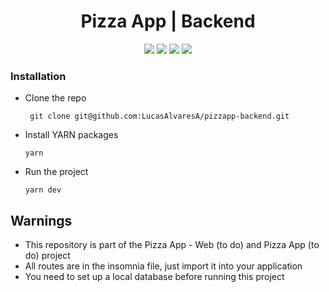 # <div align="center"> Pizza App | Backend </div>

<div align="center">
    <img src="https://img.shields.io/badge/node.js-6DA55F?style=for-the-badge&logo=node.js&logoColor=white" />
    <img src="https://img.shields.io/badge/express.js-%23404d59.svg?style=for-the-badge&logo=express&logoColor=%2361DAFB" />
    <img src="https://img.shields.io/badge/Prisma-3982CE?style=for-the-badge&logo=Prisma&logoColor=white" />
    <img src="https://img.shields.io/badge/TypeScript-007ACC?style=for-the-badge&logo=typescript&logoColor=white"/>
  
</div>

### Installation

- Clone the repo

       git clone git@github.com:LucasAlvaresA/pizzapp-backend.git
       
- Install YARN packages

      yarn

- Run the project

      yarn dev

## Warnings

- This repository is part of the Pizza App - Web (to do) and Pizza App (to do) project
- All routes are in the insomnia file, just import it into your application
- You need to set up a local database before running this project
